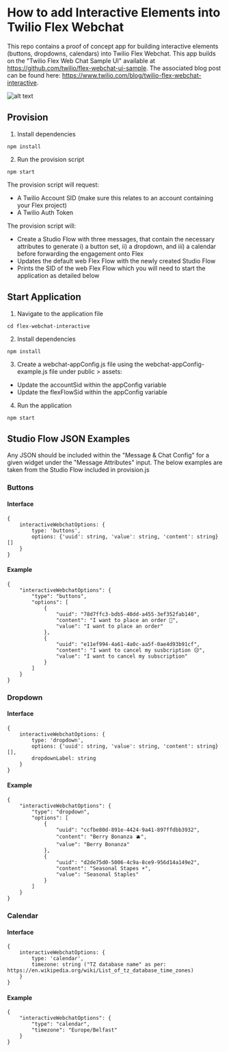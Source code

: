 # How to add Interactive Elements into Twilio Flex Webchat

This repo contains a proof of concept app for building interactive elements (buttons, dropdowns, calendars) into Twilio Flex Webchat. This app builds on the "Twilio Flex Web Chat Sample UI" available at https://github.com/twilio/flex-webchat-ui-sample. The associated blog post can be found here: https://www.twilio.com/blog/twilio-flex-webchat-interactive.

![alt text](https://flex-interactive-webchat-assets-6896.twil.io/flex-interactives-ss.png)

## Provision

1. Install dependencies

```
npm install
```

2. Run the provision script

```
npm start
```

The provision script will request:

- A Twilio Account SID (make sure this relates to an account containing your Flex project)
- A Twilio Auth Token

The provision script will:

- Create a Studio Flow with three messages, that contain the necessary attributes to generate i) a button set, ii) a dropdown, and iii) a calendar before forwarding the engagement onto Flex
- Updates the default web Flex Flow with the newly created Studio Flow
- Prints the SID of the web Flex Flow which you will need to start the application as detailed below

## Start Application

1. Navigate to the application file

```
cd flex-webchat-interactive
```

2. Install dependencies

```
npm install
```

3. Create a webchat-appConfig.js file using the webchat-appConfig-example.js file under public > assets:

- Update the accountSid within the appConfig variable
- Update the flexFlowSid within the appConfig variable

4. Run the application

```
npm start
```

## Studio Flow JSON Examples

Any JSON should be included within the "Message & Chat Config" for a given widget under the "Message Attributes" input. The below examples are taken from the Studio Flow included in provision.js

### Buttons

#### Interface

```
{
    interactiveWebchatOptions: {
        type: 'buttons',
        options: {'uuid': string, 'value': string, 'content': string}[]
    }
}
```

#### Example

```
{
    "interactiveWebchatOptions": {
        "type": "buttons",
        "options": [
            {
                "uuid": "78d7ffc3-bdb5-40dd-a455-3ef352fab140",
                "content": "I want to place an order 🥝",
                "value": "I want to place an order"
            },
            {
                "uuid": "e11ef994-4a61-4a0c-aa5f-0ae4d93b91cf",
                "content": "I want to cancel my susbcription 😥",
                "value": "I want to cancel my subscription"
            }
        ]
    }
}
```

### Dropdown

#### Interface

```
{
    interactiveWebchatOptions: {
        type: 'dropdown',
        options: {'uuid': string, 'value': string, 'content': string}[],
        dropdownLabel: string
    }
}
```

#### Example

```
{
    "interactiveWebchatOptions": {
        "type": "dropdown",
        "options": [
            {
                "uuid": "ccfbe80d-891e-4424-9a41-897ffdbb3932",
                "content": "Berry Bonanza 🫐",
                "value": "Berry Bonanza"
            },
            {
                "uuid": "d2de75d0-5006-4c9a-8ce9-956d14a149e2",
                "content": "Seasonal Stapes ☀️",
                "value": "Seasonal Staples"
            }
        ]
    }
}
```

### Calendar

#### Interface

```
{
    interactiveWebchatOptions: {
        type: 'calendar',
        timezone: string ("TZ database name" as per: https://en.wikipedia.org/wiki/List_of_tz_database_time_zones)
    }
}
```

#### Example

```
{
    "interactiveWebchatOptions": {
        "type": "calendar",
        "timezone": "Europe/Belfast"
    }
}
```
